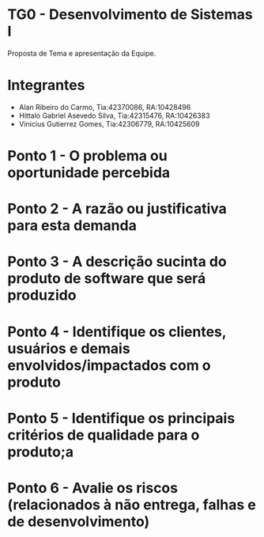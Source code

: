 # TG0 - Desenvolvimento de Sistemas I
Proposta de Tema e apresentação da Equipe.

# Integrantes
* Alan Ribeiro do Carmo, Tia:42370086, RA:10428496
* Hittalo Gabriel Asevedo Silva, Tia:42315476, RA:10426383
* Vinicius Gutierrez Gomes, Tia:42306779, RA:10425609

# Ponto 1 - O problema ou oportunidade percebida


# Ponto 2 - A razão ou justificativa para esta demanda


# Ponto 3 - A descrição sucinta do produto de software que será produzido


# Ponto 4 - Identifique os clientes, usuários e demais envolvidos/impactados com o produto


# Ponto 5 - Identifique os principais critérios de qualidade para o produto;a


# Ponto 6 - Avalie os riscos (relacionados à não entrega, falhas e de desenvolvimento)
